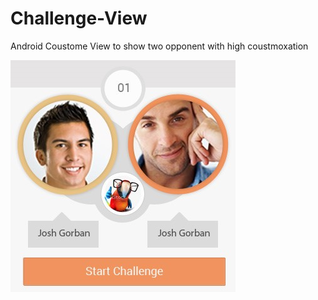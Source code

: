 # Challenge-View
Android Coustome View to show two opponent  with high coustmoxation

![alt text](https://github.com/09009090029/Challenge-View/blob/master/23-challenge-start_2.jpg)
